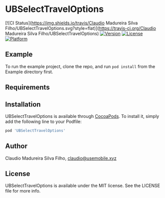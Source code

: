 # UBSelectTravelOptions

[![CI Status](https://img.shields.io/travis/Claudio Madureira Silva Filho/UBSelectTravelOptions.svg?style=flat)](https://travis-ci.org/Claudio Madureira Silva Filho/UBSelectTravelOptions)
[![Version](https://img.shields.io/cocoapods/v/UBSelectTravelOptions.svg?style=flat)](https://cocoapods.org/pods/UBSelectTravelOptions)
[![License](https://img.shields.io/cocoapods/l/UBSelectTravelOptions.svg?style=flat)](https://cocoapods.org/pods/UBSelectTravelOptions)
[![Platform](https://img.shields.io/cocoapods/p/UBSelectTravelOptions.svg?style=flat)](https://cocoapods.org/pods/UBSelectTravelOptions)

## Example

To run the example project, clone the repo, and run `pod install` from the Example directory first.

## Requirements

## Installation

UBSelectTravelOptions is available through [CocoaPods](https://cocoapods.org). To install
it, simply add the following line to your Podfile:

```ruby
pod 'UBSelectTravelOptions'
```

## Author

Claudio Madureira Silva Filho, claudio@usemobile.xyz

## License

UBSelectTravelOptions is available under the MIT license. See the LICENSE file for more info.
